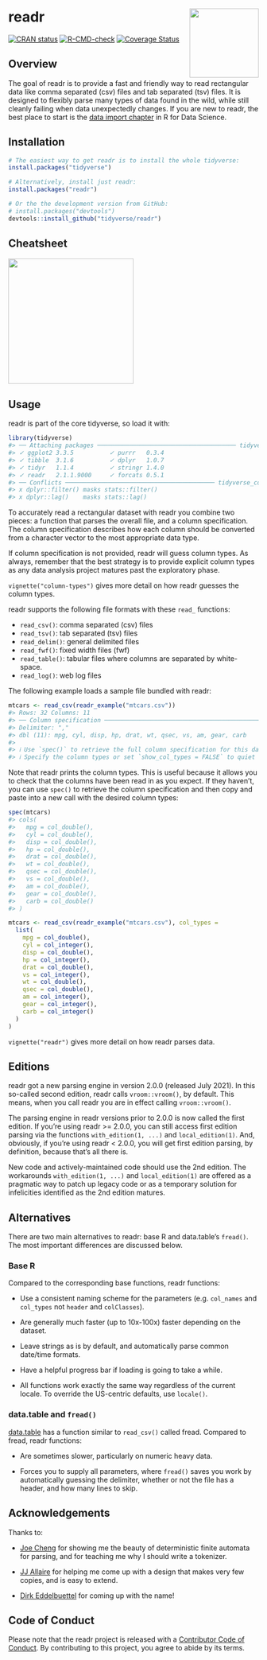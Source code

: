 
<!-- README.md is generated from README.Rmd. Please edit that file -->

# readr <a href="https://readr.tidyverse.org"><img src="man/figures/logo.png" align="right" height="139" /></a>

<!-- badges: start -->

[![CRAN
status](https://www.r-pkg.org/badges/version/readr)](https://CRAN.R-project.org/package=readr)
[![R-CMD-check](https://github.com/tidyverse/readr/actions/workflows/R-CMD-check.yaml/badge.svg)](https://github.com/tidyverse/readr/actions/workflows/R-CMD-check.yaml)
[![Coverage
Status](https://codecov.io/gh/tidyverse/readr/coverage.svg?branch=main)](https://app.codecov.io/gh/tidyverse/readr?branch=main)
<!-- badges: end -->

## Overview

The goal of readr is to provide a fast and friendly way to read
rectangular data like comma separated (csv) files and tab separated
(tsv) files. It is designed to flexibly parse many types of data found
in the wild, while still cleanly failing when data unexpectedly changes.
If you are new to readr, the best place to start is the [data import
chapter](https://r4ds.had.co.nz/data-import.html) in R for Data Science.

## Installation

<div class=".pkgdown-release">

``` r
# The easiest way to get readr is to install the whole tidyverse:
install.packages("tidyverse")

# Alternatively, install just readr:
install.packages("readr")
```

</div>

<div class=".pkgdown-devel">

``` r
# Or the the development version from GitHub:
# install.packages("devtools")
devtools::install_github("tidyverse/readr")
```

</div>

## Cheatsheet

<a href="https://raw.githubusercontent.com/rstudio/cheatsheets/main/data-import.pdf"><img src="https://github.com/rstudio/cheatsheets/raw/main/pngs/thumbnails/data-import-cheatsheet-thumbs.png" height="252"/></a>

## Usage

readr is part of the core tidyverse, so load it with:

``` r
library(tidyverse)
#> ── Attaching packages ─────────────────────────────────────── tidyverse 1.3.1 ──
#> ✓ ggplot2 3.3.5          ✓ purrr   0.3.4     
#> ✓ tibble  3.1.6          ✓ dplyr   1.0.7     
#> ✓ tidyr   1.1.4          ✓ stringr 1.4.0     
#> ✓ readr   2.1.1.9000     ✓ forcats 0.5.1
#> ── Conflicts ────────────────────────────────────────── tidyverse_conflicts() ──
#> x dplyr::filter() masks stats::filter()
#> x dplyr::lag()    masks stats::lag()
```

To accurately read a rectangular dataset with readr you combine two
pieces: a function that parses the overall file, and a column
specification. The column specification describes how each column should
be converted from a character vector to the most appropriate data type.

If column specification is not provided, readr will guess column types.
As always, remember that the best strategy is to provide explicit column
types as any data analysis project matures past the exploratory phase.

`vignette("column-types")` gives more detail on how readr guesses the
column types.

readr supports the following file formats with these `read_` functions:

-   `read_csv()`: comma separated (csv) files
-   `read_tsv()`: tab separated (tsv) files
-   `read_delim()`: general delimited files
-   `read_fwf()`: fixed width files (fwf)
-   `read_table()`: tabular files where columns are separated by
    white-space.
-   `read_log()`: web log files

The following example loads a sample file bundled with readr:

``` r
mtcars <- read_csv(readr_example("mtcars.csv"))
#> Rows: 32 Columns: 11
#> ── Column specification ────────────────────────────────────────────────────────
#> Delimiter: ","
#> dbl (11): mpg, cyl, disp, hp, drat, wt, qsec, vs, am, gear, carb
#> 
#> ℹ Use `spec()` to retrieve the full column specification for this data.
#> ℹ Specify the column types or set `show_col_types = FALSE` to quiet this message.
```

Note that readr prints the column types. This is useful because it
allows you to check that the columns have been read in as you expect. If
they haven’t, you can use `spec()` to retrieve the column specification
and then copy and paste into a new call with the desired column types:

``` r
spec(mtcars)
#> cols(
#>   mpg = col_double(),
#>   cyl = col_double(),
#>   disp = col_double(),
#>   hp = col_double(),
#>   drat = col_double(),
#>   wt = col_double(),
#>   qsec = col_double(),
#>   vs = col_double(),
#>   am = col_double(),
#>   gear = col_double(),
#>   carb = col_double()
#> )

mtcars <- read_csv(readr_example("mtcars.csv"), col_types = 
  list(
    mpg = col_double(),
    cyl = col_integer(),
    disp = col_double(),
    hp = col_integer(),
    drat = col_double(),
    vs = col_integer(),
    wt = col_double(),
    qsec = col_double(),
    am = col_integer(),
    gear = col_integer(),
    carb = col_integer()
  )
)
```

`vignette("readr")` gives more detail on how readr parses data.

## Editions

readr got a new parsing engine in version 2.0.0 (released July 2021). In
this so-called second edition, readr calls `vroom::vroom()`, by default.
This means, when you call readr you are in effect calling
`vroom::vroom()`.

The parsing engine in readr versions prior to 2.0.0 is now called the
first edition. If you’re using readr \>= 2.0.0, you can still access
first edition parsing via the functions `with_edition(1, ...)` and
`local_edition(1)`. And, obviously, if you’re using readr \< 2.0.0, you
will get first edition parsing, by definition, because that’s all there
is.

New code and actively-maintained code should use the 2nd edition. The
workarounds `with_edition(1, ...)` and `local_edition(1)` are offered as
a pragmatic way to patch up legacy code or as a temporary solution for
infelicities identified as the 2nd edition matures.

## Alternatives

There are two main alternatives to readr: base R and data.table’s
`fread()`. The most important differences are discussed below.

### Base R

Compared to the corresponding base functions, readr functions:

-   Use a consistent naming scheme for the parameters (e.g. `col_names`
    and `col_types` not `header` and `colClasses`).

-   Are generally much faster (up to 10x-100x) faster depending on the
    dataset.

-   Leave strings as is by default, and automatically parse common
    date/time formats.

-   Have a helpful progress bar if loading is going to take a while.

-   All functions work exactly the same way regardless of the current
    locale. To override the US-centric defaults, use `locale()`.

### data.table and `fread()`

[data.table](https://github.com/Rdatatable/data.table) has a function
similar to `read_csv()` called fread. Compared to fread, readr
functions:

-   Are sometimes slower, particularly on numeric heavy data.

-   Forces you to supply all parameters, where `fread()` saves you work
    by automatically guessing the delimiter, whether or not the file has
    a header, and how many lines to skip.

## Acknowledgements

Thanks to:

-   [Joe Cheng](https://github.com/jcheng5) for showing me the beauty of
    deterministic finite automata for parsing, and for teaching me why I
    should write a tokenizer.

-   [JJ Allaire](https://github.com/jjallaire) for helping me come up
    with a design that makes very few copies, and is easy to extend.

-   [Dirk Eddelbuettel](http://dirk.eddelbuettel.com) for coming up with
    the name!

## Code of Conduct

Please note that the readr project is released with a [Contributor Code
of Conduct](https://readr.tidyverse.org/CONDUCT.html). By contributing
to this project, you agree to abide by its terms.
